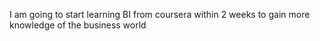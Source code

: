 I am going to start learning BI from coursera within 2 weeks to gain more knowledge of the business world 